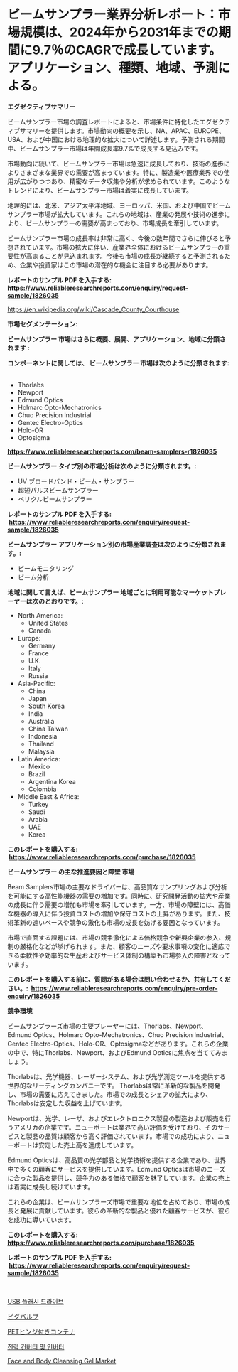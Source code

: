 <p><h1>ビームサンプラー業界分析レポート：市場規模は、2024年から2031年までの期間に9.7％のCAGRで成長しています。アプリケーション、種類、地域、予測による。</h1></p><p><strong>エグゼクティブサマリー</strong></p>
<p><p>ビームサンプラー市場の調査レポートによると、市場条件に特化したエグゼクティブサマリーを提供します。市場動向の概要を示し、NA、APAC、EUROPE、USA、および中国における地理的な拡大について詳述します。予測される期間中、ビームサンプラー市場は年間成長率9.7%で成長する見込みです。</p><p>市場動向に続いて、ビームサンプラー市場は急速に成長しており、技術の進歩によりさまざまな業界での需要が高まっています。特に、製造業や医療業界での使用が広がりつつあり、精密なデータ収集や分析が求められています。このようなトレンドにより、ビームサンプラー市場は着実に成長しています。</p><p>地理的には、北米、アジア太平洋地域、ヨーロッパ、米国、および中国でビームサンプラー市場が拡大しています。これらの地域は、産業の発展や技術の進歩により、ビームサンプラーの需要が高まっており、市場成長を牽引しています。</p><p>ビームサンプラー市場の成長率は非常に高く、今後の数年間でさらに伸びると予想されています。市場の拡大に伴い、産業界全体におけるビームサンプラーの重要性が高まることが見込まれます。今後も市場の成長が継続すると予測されるため、企業や投資家はこの市場の潜在的な機会に注目する必要があります。</p></p>
<p><strong>レポートのサンプル PDF を入手する: <a href="https://www.reliableresearchreports.com/enquiry/request-sample/1826035">https://www.reliableresearchreports.com/enquiry/request-sample/1826035</a></strong></p>
<p><a href="https://en.wikipedia.org/wiki/Cascade_County_Courthouse">https://en.wikipedia.org/wiki/Cascade_County_Courthouse</a></p>
<p><strong>市場セグメンテーション:</strong></p>
<p><strong> ビームサンプラー 市場はさらに概要、展開、アプリケーション、地域に分類されます :</strong></p>
<p><strong>コンポーネントに関しては、 ビームサンプラー 市場は次のように分類されます: &nbsp;</strong></p>
<p><ul><li>Thorlabs</li><li>Newport</li><li>Edmund Optics</li><li>Holmarc Opto-Mechatronics</li><li>Chuo Precision Industrial</li><li>Gentec Electro-Optics</li><li>Holo-OR</li><li>Optosigma</li></ul></p>
<p><strong><a href="https://www.reliableresearchreports.com/beam-samplers-r1826035">https://www.reliableresearchreports.com/beam-samplers-r1826035</a></strong></p>
<p><strong> ビームサンプラー タイプ別の市場分析は次のように分類されます。:</strong></p>
<p><ul><li>UV ブロードバンド・ビーム・サンプラー</li><li>超短パルスビームサンプラー</li><li>ペリクルビームサンプラー</li></ul></p>
<p><strong>レポートのサンプル PDF を入手する: &nbsp;<a href="https://www.reliableresearchreports.com/enquiry/request-sample/1826035">https://www.reliableresearchreports.com/enquiry/request-sample/1826035</a></strong></p>
<p><strong> ビームサンプラー アプリケーション別の市場産業調査は次のように分類されます。:</strong></p>
<p><ul><li>ビームモニタリング</li><li>ビーム分析</li></ul></p>
<p><strong>地域に関して言えば、ビームサンプラー 地域ごとに利用可能なマーケットプレーヤーは次のとおりです。:</strong></p>
<p><ul>
    <li>
        North America:
        <ul>
            <li>United States</li>
            <li>Canada</li>
        </ul>
    </li>
    <li>
        Europe:
        <ul>
            <li>Germany</li>
            <li>France</li>
            <li>U.K.</li>
            <li>Italy</li>
            <li>Russia</li>
        </ul>
    </li>
    <li>
        Asia-Pacific:
        <ul>
            <li>China</li>
            <li>Japan</li>
            <li>South Korea</li>
            <li>India</li>
            <li>Australia</li>
            <li>China Taiwan</li>
            <li>Indonesia</li>
            <li>Thailand</li>
            <li>Malaysia</li>
        </ul>
    </li>
    <li>
        Latin America:
        <ul>
            <li>Mexico</li>
            <li>Brazil</li>
            <li>Argentina Korea</li>
            <li>Colombia</li>
        </ul>
    </li>
    <li>
        Middle East & Africa:
        <ul>
            <li>Turkey</li>
            <li>Saudi</li>
            <li>Arabia</li>
            <li>UAE</li>
            <li>Korea</li>
        </ul>
    </li>
    </ul></p>
<p><strong>このレポートを購入する: &nbsp;<a href="https://www.reliableresearchreports.com/purchase/1826035">https://www.reliableresearchreports.com/purchase/1826035</a></strong></p>
<p><strong>ビームサンプラー の主な推進要因と障壁 市場</strong></p>
<p><p>Beam Samplers市場の主要なドライバーは、高品質なサンプリングおよび分析を可能にする高性能機器の需要の増加です。同時に、研究開発活動の拡大や産業の成長に伴う需要の増加も市場を牽引しています。一方、市場の障壁には、高価な機器の導入に伴う投資コストの増加や保守コストの上昇があります。また、技術革新の速いペースや競争の激化も市場の成長を妨げる要因となっています。</p><p>市場で直面する課題には、市場の競争激化による価格競争や新興企業の参入、規制の厳格化などが挙げられます。また、顧客のニーズや要求事項の変化に適応できる柔軟性や効率的な生産およびサービス体制の構築も市場参入の障害となっています。</p></p>
<p><strong>このレポートを購入する前に、質問がある場合は問い合わせるか、共有してください。:&nbsp; <a href="https://www.reliableresearchreports.com/enquiry/pre-order-enquiry/1826035">https://www.reliableresearchreports.com/enquiry/pre-order-enquiry/1826035</a></strong></p>
<p><strong>競争環境</strong></p>
<p><p>ビームサンプラーズ市場の主要プレーヤーには、Thorlabs、Newport、Edmund Optics、Holmarc Opto-Mechatronics、Chuo Precision Industrial、Gentec Electro-Optics、Holo-OR、Optosigmaなどがあります。これらの企業の中で、特にThorlabs、Newport、およびEdmund Opticsに焦点を当ててみましょう。</p><p>Thorlabsは、光学機器、レーザーシステム、および光学測定ツールを提供する世界的なリーディングカンパニーです。 Thorlabsは常に革新的な製品を開発し、市場の需要に応えてきました。市場での成長とシェアの拡大により、Thorlabsは安定した収益を上げています。</p><p>Newportは、光学、レーザ、およびエレクトロニクス製品の製造および販売を行うアメリカの企業です。ニューポートは業界で高い評価を受けており、そのサービスと製品の品質は顧客から高く評価されています。市場での成功により、ニューポートは安定した売上高を達成しています。</p><p>Edmund Opticsは、高品質の光学部品と光学技術を提供する企業であり、世界中で多くの顧客にサービスを提供しています。Edmund Opticsは市場のニーズに合った製品を提供し、競争力のある価格で顧客を魅了しています。企業の売上は着実に成長し続けています。</p><p>これらの企業は、ビームサンプラーズ市場で重要な地位を占めており、市場の成長と発展に貢献しています。彼らの革新的な製品と優れた顧客サービスが、彼らを成功に導いています。</p></p>
<p><strong>このレポートを購入する: &nbsp; <a href="https://www.reliableresearchreports.com/purchase/1826035">https://www.reliableresearchreports.com/purchase/1826035</a></strong></p>
<p><strong>レポートのサンプル PDF を入手する: &nbsp;<a href="https://www.reliableresearchreports.com/enquiry/request-sample/1826035">https://www.reliableresearchreports.com/enquiry/request-sample/1826035</a></strong><strong></strong></p>
<p>&nbsp;</p>
<p><p><a href="https://github.com/shampaakter36/Market-Research-Report-List-2/blob/main/446012441430.md">USB 플래시 드라이브</a></p><p><a href="https://github.com/RandallRunte2023/Market-Research-Report-List-2/blob/main/532342731771.md">ピグバルブ</a></p><p><a href="https://github.com/TerrellConn/Market-Research-Report-List-2/blob/main/726907031770.md">PETヒンジ付きコンテナ</a></p><p><a href="https://github.com/LuckeyCorbin/Market-Research-Report-List-2/blob/main/720290541431.md">전력 컨버터 및 인버터</a></p><p><a href="https://github.com/beauBlock13/Market-Research-Report-List-1/blob/main/face-and-body-cleansing-gel-market.md">Face and Body Cleansing Gel Market</a></p></p>